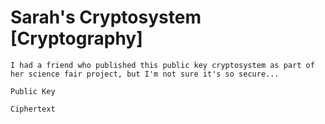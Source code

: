 # Sarah's Cryptosystem [Cryptography]
```
I had a friend who published this public key cryptosystem as part of her science fair project, but I'm not sure it's so secure...

Public Key

Ciphertext
```